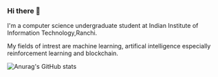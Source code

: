 ### Hi there 👋
I'm a computer science undergraduate student at Indian Institute of Information Technology,Ranchi.

My fields of intrest are machine learning, artifical intelligence especially reinforcement learning and blockchain.

![Anurag's GitHub stats](https://github-readme-stats.vercel.app/api?username=Kashyapdevesh&show_icons=true&theme=tokyonight)
<!--
**Kashyapdevesh/Kashyapdevesh** is a ✨ _special_ ✨ repository because its `README.md` (this file) appears on your GitHub profile.

Here are some ideas to get you started:

- 🔭 I’m currently working on ...
- 🌱 I’m currently learning ...
- 👯 I’m looking to collaborate on ...
- 🤔 I’m looking for help with ...
- 💬 Ask me about ...
- 📫 How to reach me: ...
- 😄 Pronouns: ...
- ⚡ Fun fact: ...
-->
